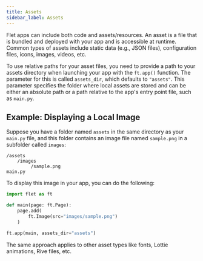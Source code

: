 ```yaml
---
title: Assets
sidebar_label: Assets
---
```


Flet apps can include both code and assets/resources. An asset is a file that is bundled and deployed with your app and is accessible at runtime. Common types of assets include static data (e.g., JSON files), configuration files, icons, images, videos, etc.

To use relative paths for your asset files, you need to provide a path to your assets directory when launching your app with the `ft.app()` function. 
The parameter for this is called `assets_dir`, which defaults to `"assets"`. 
This parameter specifies the folder where local assets are stored and can be either an absolute path or a path relative to the app's entry point file, such as `main.py`.

## Example: Displaying a Local Image

Suppose you have a folder named `assets` in the same directory as your `main.py` file, and this folder contains an image file named `sample.png` in a subfolder called `images`:

```
/assets
    /images
         /sample.png
main.py
```

To display this image in your app, you can do the following:

```python
import flet as ft

def main(page: ft.Page):
    page.add(
        ft.Image(src="images/sample.png")
    )

ft.app(main, assets_dir="assets")
```

The same approach applies to other asset types like fonts, Lottie animations, Rive files, etc.
